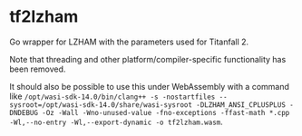 # tf2lzham
Go wrapper for LZHAM with the parameters used for Titanfall 2.

Note that threading and other platform/compiler-specific functionality has been removed.

It should also be possible to use this under WebAssembly with a command like `/opt/wasi-sdk-14.0/bin/clang++ -s -nostartfiles --sysroot=/opt/wasi-sdk-14.0/share/wasi-sysroot -DLZHAM_ANSI_CPLUSPLUS -DNDEBUG -Oz -Wall -Wno-unused-value -fno-exceptions -ffast-math *.cpp -Wl,--no-entry -Wl,--export-dynamic -o tf2lzham.wasm`.
